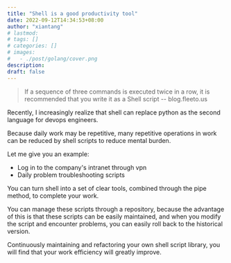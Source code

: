 ```yaml
---
title: "Shell is a good productivity tool"
date: 2022-09-12T14:34:53+08:00
author: "xiantang"
# lastmod: 
# tags: []
# categories: []
# images:
#   - ./post/golang/cover.png
description:
draft: false
---
```



<!-- 
* Always start with a sentence, synchronize the background and context
* What you can learn from this article
* Comment-style writing quotes some big names
* More interesting jump links
* Recommend some interesting links at the end of the article
* Write the outline first, then the content -->


> If a sequence of three commands is executed twice in a row, it is recommended that you write it as a Shell script -- blog.fleeto.us

Recently, I increasingly realize that shell can replace python as the second language for devops engineers.

Because daily work may be repetitive, many repetitive operations in work can be reduced by shell scripts to reduce mental burden.

Let me give you an example:

* Log in to the company's intranet through vpn
* Daily problem troubleshooting scripts

You can turn shell into a set of clear tools, combined through the pipe method, to complete your work.

You can manage these scripts through a repository, because the advantage of this is that these scripts can be easily maintained, and when you modify the script and encounter problems, you can easily roll back to the historical version.

Continuously maintaining and refactoring your own shell script library, you will find that your work efficiency will greatly improve.
